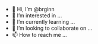 - 👋 Hi, I’m @brginn
- 👀 I’m interested in ...
- 🌱 I’m currently learning ...
- 💞️ I’m looking to collaborate on ...
- 📫 How to reach me ...

<!---
brginn/brginn is a ✨ special ✨ repository because its `README.md` (this file) appears on your GitHub profile.
You can click the Preview link to take a look at your changes.
--->

